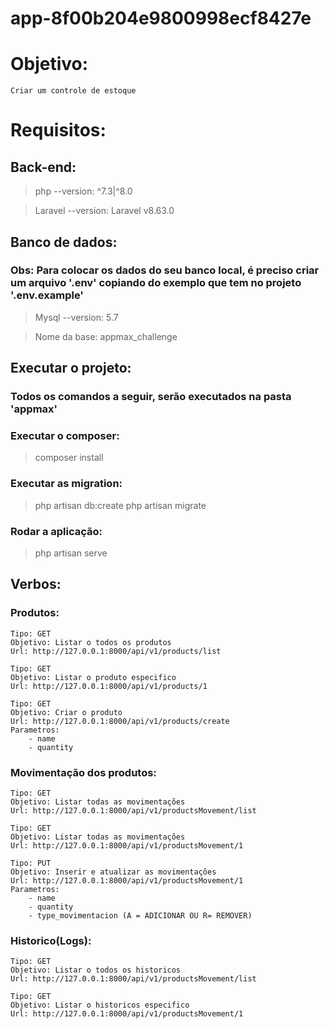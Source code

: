 # app-8f00b204e9800998ecf8427e

# Objetivo:
    Criar um controle de estoque

# Requisitos:

## Back-end:
> php --version: ^7.3|^8.0

> Laravel --version: Laravel v8.63.0

## Banco de dados:
### Obs: Para colocar os dados do seu banco local, é preciso criar um arquivo '.env' copiando do exemplo que tem no projeto '.env.example'

> Mysql --version: 5.7

> Nome da base: appmax_challenge

## Executar o projeto:

### Todos os comandos a seguir, serão executados na pasta 'appmax'

### Executar o composer:
> composer install

### Executar as migration:
> php artisan db:create
> php artisan migrate

### Rodar a aplicação:

> php artisan serve

## Verbos: 

### Produtos:

    Tipo: GET
    Objetivo: Listar o todos os produtos
    Url: http://127.0.0.1:8000/api/v1/products/list
    
    Tipo: GET
    Objetivo: Listar o produto especifico
    Url: http://127.0.0.1:8000/api/v1/products/1
    
    Tipo: GET
    Objetivo: Criar o produto
    Url: http://127.0.0.1:8000/api/v1/products/create
    Parametros: 
        - name
        - quantity

### Movimentação dos produtos:

    Tipo: GET
    Objetivo: Listar todas as movimentações
    Url: http://127.0.0.1:8000/api/v1/productsMovement/list
    
    Tipo: GET
    Objetivo: Listar todas as movimentações
    Url: http://127.0.0.1:8000/api/v1/productsMovement/1
    
    Tipo: PUT
    Objetivo: Inserir e atualizar as movimentações
    Url: http://127.0.0.1:8000/api/v1/productsMovement/1
    Parametros: 
        - name
        - quantity
        - type_movimentacion (A = ADICIONAR OU R= REMOVER)
    
### Historico(Logs):
    Tipo: GET
    Objetivo: Listar o todos os historicos
    Url: http://127.0.0.1:8000/api/v1/productsMovement/list
    
    Tipo: GET
    Objetivo: Listar o historicos especifico
    Url: http://127.0.0.1:8000/api/v1/productsMovement/1
    
    
